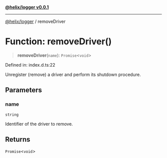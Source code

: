 [**@helix/logger v0.0.1**](../README.md)

---

[@helix/logger](../globals.md) / removeDriver

# Function: removeDriver()

> **removeDriver**(`name`): `Promise`\<`void`\>

Defined in: index.d.ts:22

Unregister (remove) a driver and perform its shutdown procedure.

## Parameters

### name

`string`

Identifier of the driver to remove.

## Returns

`Promise`\<`void`\>
